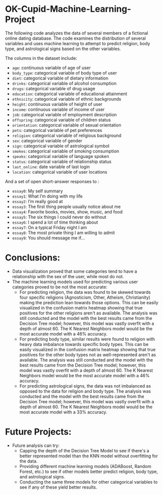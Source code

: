# OK-Cupid-Machine-Learning-Project
The following code analyzes the data of several members of a fictional online dating database. The code examines the distribution of several variables and uses machine learning to attempt to predict religion, body type, and astrological signs based on the other variables.

The columns in the dataset include: 

* `age`: continuous variable of age of user
* `body_type`: categorical variable of body type of user
* `diet`: categorical variable of dietary information
* `drinks`: categorical variable of alcohol consumption
* `drugs`: categorical variable of drug usage
* `education`: categorical variable of educational attainment
* `ethnicity`: categorical variable of ethnic backgrounds
* `height`: continuous variable of height of user
* `income`: continuous variable of income of user
* `job`: categorical variable of employment description
* `offspring`: categorical variable of children status
* `orientation`: categorical variable of sexual orientation
* `pets`: categorical variable of pet preferences
* `religion`: categorical variable of religious background
* `sex`: categorical variable of gender
* `sign`: categorical variable of astrological symbol
* `smokes`: categorical variable of smoking consumption
* `speaks`: categorical variable of language spoken
* `status`: categorical variable of relationship status
* `last_online`: date variable of last login
* `location`: categorical variable of user locations

And a set of open short-answer responses to :

* `essay0`: My self summary
* `essay1`: What I’m doing with my life
* `essay2`: I’m really good at
* `essay3`: The first thing people usually notice about me
* `essay4`: Favorite books, movies, show, music, and food
* `essay5`: The six things I could never do without
* `essay6`: I spend a lot of time thinking about
* `essay7`: On a typical Friday night I am
* `essay8`: The most private thing I am willing to admit
* `essay9`: You should message me if…


# Conclusions: 

* Data visualization proved that some categories tend to have a relationship with the sex of the user, while most do not. 
* The machine learning models used for predicting various user categories proved to be not the most accurate: 
  * For predicting religion, the data was found to be skewed towards four specific religions (Agnosticism, Other, Atheism, Christianity) making the prediction lean towards those options. This can be easily visualized in the confusion matrix heatmap showing that true positives for the other religions aren't as available. The analysis was still conducted and the model with the best results came from the Decision Tree model; however, this model was vastly overfit with a depth of almost 60. The K Nearest Neighbors model would be the most accurate model with a 46% accuracy.
  * For predicting body type, similar results were found to religion with heavy data imbalance towards specific body types. This can be easily visualized in the confusion matrix heatmap showing that true positives for the other body types not as well-represented aren't as available. The analysis was still conducted and the model with the best results came from the Decision Tree model; however, this model was vastly overfit with a depth of almost 60. The K Nearest Neighbors model would be the most accurate model with a 46% accuracy.
  * For predicting astrological signs, the data was not imbalanced as opposed to the data for religion and body type. The analysis was conducted and the model with the best results came from the Decision Tree model; however, this model was vastly overfit with a depth of almost 60. The K Nearest Neighbors model would be the most accurate model with a 33% accuracy. 

# Future Projects:

* Future analysis can try:
    * Capping the depth of the Decision Tree Model to see if there's a better represented model than the KNN model without overfitting for the data. 
    * Providing different machine learning models (ADABoost, Random Forest, etc.) to see if other models better predict religion, body type, and astrological signs.
    * Conducting the same three models for other categorical variables to see if any of these yield better results. 
